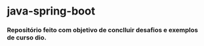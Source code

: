 <h1>java-spring-boot</h1> 
<h3>Repositório feito com objetivo de conclluir desafios e exemplos de curso dio. </h3>
